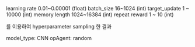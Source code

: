 learning rate 0.01~0.00001 (float)
batch_size  16~1024 (int)
target_update  1 ~ 10000 (int)
memory length  1024~16384 (int)
repeat reward  1 ~ 10 (int)

를 이용하여 hyperparameter sampling 한 결과

model_type: CNN
opAgent: random